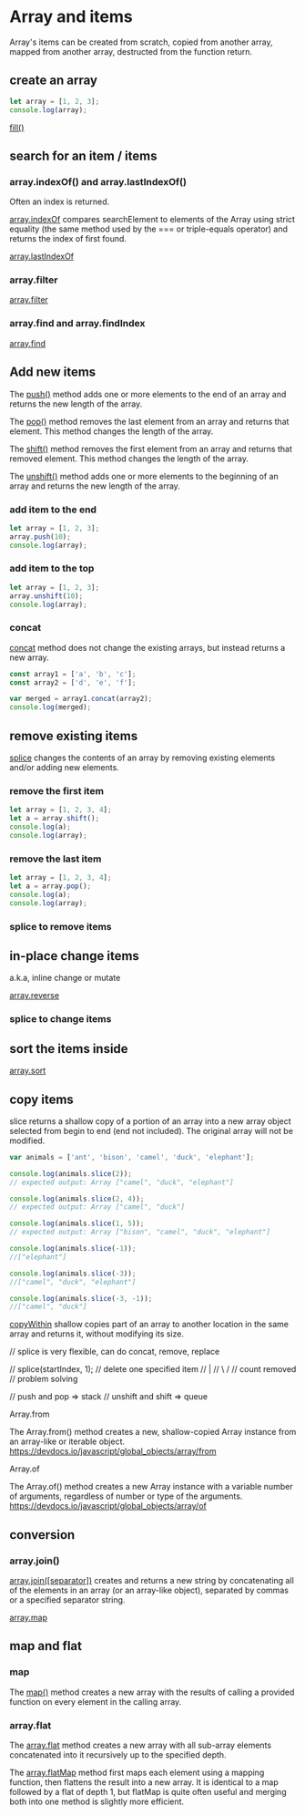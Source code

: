 # Array and items

Array's items can be created from scratch, copied from another array, mapped from another array, destructed from the function return.

## create an array

```js
let array = [1, 2, 3];
console.log(array);
```

[fill()](https://devdocs.io/javascript/global_objects/array/fill)

## search for an item / items

### array.indexOf() and array.lastIndexOf()

Often an index is returned.

[array.indexOf](https://devdocs.io/javascript/global_objects/array/indexof) compares searchElement to elements of the Array using strict equality (the same method used by the === or triple-equals operator) and returns the index of first found.

[array.lastIndexOf](https://devdocs.io/javascript/global_objects/array/lastindexof)

### array.filter

[array.filter](https://devdocs.io/javascript/global_objects/array/filter)

### array.find and array.findIndex

[array.find](https://devdocs.io/javascript/global_objects/array/find)

## Add new items

The [push()](<(https://devdocs.io/javascript/global_objects/array/push)>) method adds one or more elements to the end of an array and returns the new length of the array.

The [pop()](https://devdocs.io/javascript/global_objects/array/pop) method removes the last element from an array and returns that element. This method changes the length of the array.

The [shift()](https://devdocs.io/javascript/global_objects/array/shift) method removes the first element from an array and returns that removed element. This method changes the length of the array.

The [unshift()](https://devdocs.io/javascript/global_objects/array/unshift) method adds one or more elements to the beginning of an array and returns the new length of the array.

### add item to the end

```js
let array = [1, 2, 3];
array.push(10);
console.log(array);
```

### add item to the top

```js
let array = [1, 2, 3];
array.unshift(10);
console.log(array);
```

### concat

[concat](https://devdocs.io/javascript/global_objects/array/concat) method does not change the existing arrays, but instead returns a new array.

```js
const array1 = ['a', 'b', 'c'];
const array2 = ['d', 'e', 'f'];

var merged = array1.concat(array2);
console.log(merged);
```

## remove existing items

[splice](https://devdocs.io/javascript/global_objects/array/splice) changes the contents of an array by removing existing elements and/or adding new elements.

### remove the first item

```js
let array = [1, 2, 3, 4];
let a = array.shift();
console.log(a);
console.log(array);
```

### remove the last item

```js
let array = [1, 2, 3, 4];
let a = array.pop();
console.log(a);
console.log(array);
```

### splice to remove items

## in-place change items

a.k.a, inline change or mutate

[array.reverse](https://devdocs.io/javascript/global_objects/array/reverse)

### splice to change items

## sort the items inside

[array.sort](https://devdocs.io/javascript/global_objects/array/sort)

## copy items

slice returns a shallow copy of a portion of an array into a new array object selected from begin to end (end not included). The original array will not be modified.

```js
var animals = ['ant', 'bison', 'camel', 'duck', 'elephant'];

console.log(animals.slice(2));
// expected output: Array ["camel", "duck", "elephant"]

console.log(animals.slice(2, 4));
// expected output: Array ["camel", "duck"]

console.log(animals.slice(1, 5));
// expected output: Array ["bison", "camel", "duck", "elephant"]

console.log(animals.slice(-1));
//["elephant"]

console.log(animals.slice(-3));
//["camel", "duck", "elephant"]

console.log(animals.slice(-3, -1));
//["camel", "duck"]
```

[copyWithin](https://devdocs.io/javascript/global_objects/array/copywithin) shallow copies part of an array to another location in the same array and returns it, without modifying its size.

// splice is very flexible, can do concat, remove, replace

// splice(startIndex, 1); // delete one specified item
// |
// \ /
// count removed
// problem solving

// push and pop => stack
// unshift and shift => queue

Array.from

The Array.from() method creates a new, shallow-copied Array instance from an array-like or iterable object.
<https://devdocs.io/javascript/global_objects/array/from>

Array.of

The Array.of() method creates a new Array instance with a variable number of arguments, regardless of number or type of the arguments.
<https://devdocs.io/javascript/global_objects/array/of>

## conversion

### array.join()

[array.join([separator])](https://devdocs.io/javascript/global_objects/array/join) creates and returns a new string by concatenating all of the elements in an array (or an array-like object), separated by commas or a specified separator string.

[array.map](https://devdocs.io/javascript/global_objects/array/map)

## map and flat

### map

The [map()](https://devdocs.io/javascript/global_objects/array/map) method creates a new array with the results of calling a provided function on every element in the calling array.

### array.flat

The [array.flat](https://devdocs.io/javascript/global_objects/array/flat) method creates a new array with all sub-array elements concatenated into it recursively up to the specified depth.

The [array.flatMap](https://devdocs.io/javascript/global_objects/array/flatmap) method first maps each element using a mapping function, then flattens the result into a new array. It is identical to a map followed by a flat of depth 1, but flatMap is quite often useful and merging both into one method is slightly more efficient.
